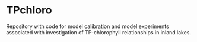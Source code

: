 # TPchloro

Repository with code for model calibration and model experiments associated with investigation of TP-chlorophyll relationships in inland lakes.
